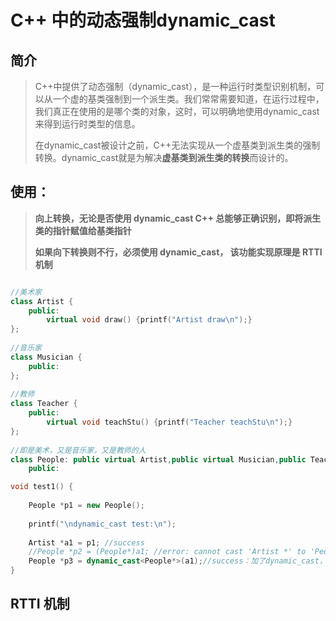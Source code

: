 # C++ 中的动态强制dynamic_cast



## 简介

> ​	C++中提供了动态强制（dynamic_cast），是一种运行时类型识别机制，可以从一个虚的基类强制到一个派生类。我们常常需要知道，在运行过程中，我们真正在使用的是哪个类的对象，这时，可以明确地使用dynamic_cast来得到运行时类型的信息。
>
> ​	在dynamic_cast被设计之前，C++无法实现从一个虚基类到派生类的强制转换。dynamic_cast就是为解决**虚基类到派生类的转换**而设计的。

## 使用：

> **向上转换，无论是否使用 dynamic_cast C++ 总能够正确识别，即将派生类的指针赋值给基类指针**
>
> **如果向下转换则不行，必须使用 dynamic_cast， 该功能实现原理是 RTTI 机制**

```c++

//美术家
class Artist {
    public:
        virtual void draw() {printf("Artist draw\n");}
};
 
//音乐家
class Musician {
	public:
};
 
//教师
class Teacher {
    public:
        virtual void teachStu() {printf("Teacher teachStu\n");}
};
 
//即是美术，又是音乐家，又是教师的人
class People: public virtual Artist,public virtual Musician,public Teacher {
	public:
```

```c++
void test1() {
 
	People *p1 = new People();
	
	printf("\ndynamic_cast test:\n");
 
	Artist *a1 = p1; //success
	//People *p2 = (People*)a1; //error: cannot cast 'Artist *' to 'People *' via virtual base 'Artist'
	People *p3 = dynamic_cast<People*>(a1);//success：加了dynamic_cast，进行强转
}
```

## RTTI 机制

> 

